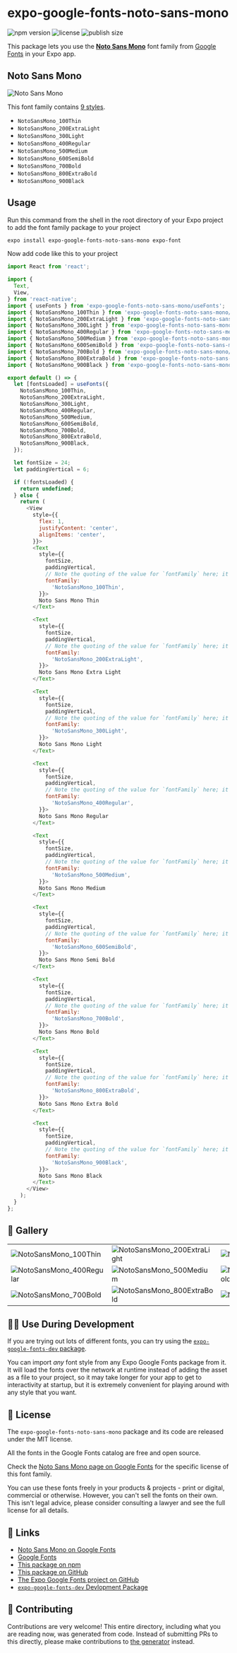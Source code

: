 # expo-google-fonts-noto-sans-mono

![npm version](https://flat.badgen.net/npm/v/expo-google-fonts-noto-sans-mono)
![license](https://flat.badgen.net/github/license/expo/google-fonts)
![publish size](https://flat.badgen.net/packagephobia/install/expo-google-fonts-noto-sans-mono)

This package lets you use the [**Noto Sans Mono**](https://fonts.google.com/specimen/Noto+Sans+Mono) font family from [Google Fonts](https://fonts.google.com/) in your Expo app.

## Noto Sans Mono

![Noto Sans Mono](./font-family.png)

This font family contains [9 styles](#-gallery).

- `NotoSansMono_100Thin`
- `NotoSansMono_200ExtraLight`
- `NotoSansMono_300Light`
- `NotoSansMono_400Regular`
- `NotoSansMono_500Medium`
- `NotoSansMono_600SemiBold`
- `NotoSansMono_700Bold`
- `NotoSansMono_800ExtraBold`
- `NotoSansMono_900Black`

## Usage

Run this command from the shell in the root directory of your Expo project to add the font family package to your project
```sh
expo install expo-google-fonts-noto-sans-mono expo-font
```

Now add code like this to your project
```js
import React from 'react';

import {
  Text,
  View,
} from 'react-native';
import { useFonts } from 'expo-google-fonts-noto-sans-mono/useFonts';
import { NotoSansMono_100Thin } from 'expo-google-fonts-noto-sans-mono/100Thin';
import { NotoSansMono_200ExtraLight } from 'expo-google-fonts-noto-sans-mono/200ExtraLight';
import { NotoSansMono_300Light } from 'expo-google-fonts-noto-sans-mono/300Light';
import { NotoSansMono_400Regular } from 'expo-google-fonts-noto-sans-mono/400Regular';
import { NotoSansMono_500Medium } from 'expo-google-fonts-noto-sans-mono/500Medium';
import { NotoSansMono_600SemiBold } from 'expo-google-fonts-noto-sans-mono/600SemiBold';
import { NotoSansMono_700Bold } from 'expo-google-fonts-noto-sans-mono/700Bold';
import { NotoSansMono_800ExtraBold } from 'expo-google-fonts-noto-sans-mono/800ExtraBold';
import { NotoSansMono_900Black } from 'expo-google-fonts-noto-sans-mono/900Black';

export default () => {
  let [fontsLoaded] = useFonts({
    NotoSansMono_100Thin,
    NotoSansMono_200ExtraLight,
    NotoSansMono_300Light,
    NotoSansMono_400Regular,
    NotoSansMono_500Medium,
    NotoSansMono_600SemiBold,
    NotoSansMono_700Bold,
    NotoSansMono_800ExtraBold,
    NotoSansMono_900Black,
  });

  let fontSize = 24;
  let paddingVertical = 6;

  if (!fontsLoaded) {
    return undefined;
  } else {
    return (
      <View
        style={{
          flex: 1,
          justifyContent: 'center',
          alignItems: 'center',
        }}>
        <Text
          style={{
            fontSize,
            paddingVertical,
            // Note the quoting of the value for `fontFamily` here; it expects a string!
            fontFamily:
              'NotoSansMono_100Thin',
          }}>
          Noto Sans Mono Thin
        </Text>

        <Text
          style={{
            fontSize,
            paddingVertical,
            // Note the quoting of the value for `fontFamily` here; it expects a string!
            fontFamily:
              'NotoSansMono_200ExtraLight',
          }}>
          Noto Sans Mono Extra Light
        </Text>

        <Text
          style={{
            fontSize,
            paddingVertical,
            // Note the quoting of the value for `fontFamily` here; it expects a string!
            fontFamily:
              'NotoSansMono_300Light',
          }}>
          Noto Sans Mono Light
        </Text>

        <Text
          style={{
            fontSize,
            paddingVertical,
            // Note the quoting of the value for `fontFamily` here; it expects a string!
            fontFamily:
              'NotoSansMono_400Regular',
          }}>
          Noto Sans Mono Regular
        </Text>

        <Text
          style={{
            fontSize,
            paddingVertical,
            // Note the quoting of the value for `fontFamily` here; it expects a string!
            fontFamily:
              'NotoSansMono_500Medium',
          }}>
          Noto Sans Mono Medium
        </Text>

        <Text
          style={{
            fontSize,
            paddingVertical,
            // Note the quoting of the value for `fontFamily` here; it expects a string!
            fontFamily:
              'NotoSansMono_600SemiBold',
          }}>
          Noto Sans Mono Semi Bold
        </Text>

        <Text
          style={{
            fontSize,
            paddingVertical,
            // Note the quoting of the value for `fontFamily` here; it expects a string!
            fontFamily:
              'NotoSansMono_700Bold',
          }}>
          Noto Sans Mono Bold
        </Text>

        <Text
          style={{
            fontSize,
            paddingVertical,
            // Note the quoting of the value for `fontFamily` here; it expects a string!
            fontFamily:
              'NotoSansMono_800ExtraBold',
          }}>
          Noto Sans Mono Extra Bold
        </Text>

        <Text
          style={{
            fontSize,
            paddingVertical,
            // Note the quoting of the value for `fontFamily` here; it expects a string!
            fontFamily:
              'NotoSansMono_900Black',
          }}>
          Noto Sans Mono Black
        </Text>
      </View>
    );
  }
};

```

## 🔡 Gallery


||||
|-|-|-|
|![NotoSansMono_100Thin](.//100Thin/NotoSansMono_100Thin.ttf.png)|![NotoSansMono_200ExtraLight](.//200ExtraLight/NotoSansMono_200ExtraLight.ttf.png)|![NotoSansMono_300Light](.//300Light/NotoSansMono_300Light.ttf.png)||
|![NotoSansMono_400Regular](.//400Regular/NotoSansMono_400Regular.ttf.png)|![NotoSansMono_500Medium](.//500Medium/NotoSansMono_500Medium.ttf.png)|![NotoSansMono_600SemiBold](.//600SemiBold/NotoSansMono_600SemiBold.ttf.png)||
|![NotoSansMono_700Bold](.//700Bold/NotoSansMono_700Bold.ttf.png)|![NotoSansMono_800ExtraBold](.//800ExtraBold/NotoSansMono_800ExtraBold.ttf.png)|![NotoSansMono_900Black](.//900Black/NotoSansMono_900Black.ttf.png)||


## 👩‍💻 Use During Development

If you are trying out lots of different fonts, you can try using the [`expo-google-fonts-dev` package](https://github.com/freeboub/google-fonts/tree/master/font-packages/dev#readme).

You can import *any* font style from any Expo Google Fonts package from it. It will load the fonts
over the network at runtime instead of adding the asset as a file to your project, so it may take longer
for your app to get to interactivity at startup, but it is extremely convenient
for playing around with any style that you want.

## 📖 License

The `expo-google-fonts-noto-sans-mono` package and its code are released under the MIT license.

All the fonts in the Google Fonts catalog are free and open source.

Check the [Noto Sans Mono page on Google Fonts](https://fonts.google.com/specimen/Noto+Sans+Mono) for the specific license of this font family.

You can use these fonts freely in your products & projects - print or digital, commercial or otherwise. However, you can't sell the fonts on their own. This isn't legal advice, please consider consulting a lawyer and see the full license for all details.

## 🔗 Links

- [Noto Sans Mono on Google Fonts](https://fonts.google.com/specimen/Noto+Sans+Mono)
- [Google Fonts](https://fonts.google.com/)
- [This package on npm](https://www.npmjs.com/package/expo-google-fonts-noto-sans-mono)
- [This package on GitHub](https://github.com/freeboub/google-fonts/tree/master/font-packages/noto-sans-mono)
- [The Expo Google Fonts project on GitHub](https://github.com/freeboub/google-fonts)
- [`expo-google-fonts-dev` Devlopment Package](https://github.com/freeboub/google-fonts/tree/master/font-packages/dev)

## 🤝 Contributing

Contributions are very welcome! This entire directory, including what you are reading now, was generated from code. Instead of submitting PRs to this directly, please make contributions to [the generator](https://github.com/freeboub/google-fonts/tree/master/packages/generator) instead.
